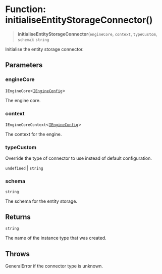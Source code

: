 # Function: initialiseEntityStorageConnector()

> **initialiseEntityStorageConnector**(`engineCore`, `context`, `typeCustom`, `schema`): `string`

Initialise the entity storage connector.

## Parameters

### engineCore

`IEngineCore`\<[`IEngineConfig`](../interfaces/IEngineConfig.md)\>

The engine core.

### context

`IEngineCoreContext`\<[`IEngineConfig`](../interfaces/IEngineConfig.md)\>

The context for the engine.

### typeCustom

Override the type of connector to use instead of default configuration.

`undefined` | `string`

### schema

`string`

The schema for the entity storage.

## Returns

`string`

The name of the instance type that was created.

## Throws

GeneralError if the connector type is unknown.
